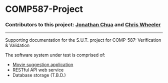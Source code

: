 # COMP587-Project
### Contributors to this project: [Jonathan Chua](https://github.com/chizuo) and [Chris Wheeler](https://github.com/wheelercj)
---
Supporting documentation for the S.U.T. project for COMP-587: Verification &amp; Validation

The software system under test is comprised of:
- [Movie suggestion application](https://github.com/chizuo/COMP587-Project-App)
- RESTful API web service
- Database storage (T.B.D.)
